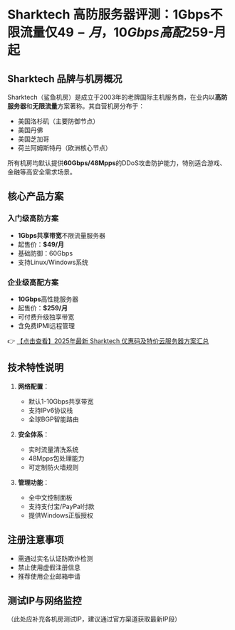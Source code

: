# Sharktech 高防服务器评测：1Gbps不限流量仅$49-月，10Gbps高配$259-月起

## Sharktech 品牌与机房概况

Sharktech（鲨鱼机房）是成立于2003年的老牌国际主机服务商，在业内以**高防服务器**和**无限流量**方案著称。其自营机房分布于：

- 美国洛杉矶（主要防御节点）
- 美国丹佛
- 美国芝加哥  
- 荷兰阿姆斯特丹（欧洲核心节点）

所有机房均默认提供**60Gbps/48Mpps**的DDoS攻击防护能力，特别适合游戏、金融等高安全需求场景。

## 核心产品方案

### 入门级高防方案
- **1Gbps共享带宽**不限流量服务器
- 起售价：**$49/月**
- 基础防御：60Gbps
- 支持Linux/Windows系统

### 企业级高配方案  
- **10Gbps**高性能服务器
- 起售价：**$259/月**  
- 可付费升级独享带宽
- 含免费IPMI远程管理

👉 [【点击查看】2025年最新 Sharktech 优惠码及特价云服务器方案汇总](https://bit.ly/Sharktech)

## 技术特性说明
1. **网络配置**：
   - 默认1-10Gbps共享带宽
   - 支持IPv6协议栈
   - 全球BGP智能路由

2. **安全体系**：
   - 实时流量清洗系统
   - 48Mpps包处理能力
   - 可定制防火墙规则

3. **管理功能**：
   - 全中文控制面板
   - 支持支付宝/PayPal付款
   - 提供Windows正版授权

## 注册注意事项
- 需通过实名认证防欺诈检测
- 禁止使用虚假注册信息
- 推荐使用企业邮箱申请

## 测试IP与网络监控
（此处应补充各机房测试IP，建议通过官方渠道获取最新IP段）